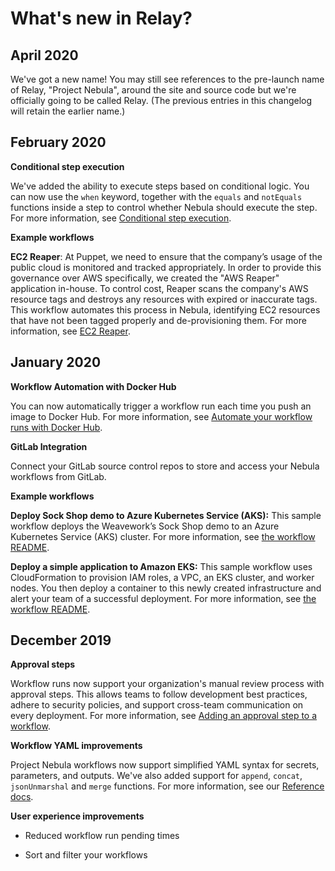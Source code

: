# What's new in Relay?

## April 2020

We've got a new name! You may still see references to the pre-launch name of Relay, "Project Nebula", around the site and source code but we're officially going to be called Relay. (The previous entries in this changelog will retain the earlier name.)

## February 2020

**Conditional step execution**

We've added the ability to execute steps based on conditional logic. You can now use the `when` keyword, together with the `equals` and `notEquals` functions inside a step to control whether Nebula should execute the step. For more information, see [Conditional step execution](using-workflows/conditionals.md).

**Example workflows**

**EC2 Reaper**: At Puppet, we need to ensure that the company’s usage of the public cloud is monitored and tracked appropriately. In order to provide this governance over AWS specifically, we created the "AWS Reaper" application in-house. To control cost, Reaper scans the company's AWS resource tags and destroys any resources with expired or inaccurate tags. This workflow automates this process in Nebula, identifying EC2 resources that have not been tagged properly and de-provisioning them. For more information, see [EC2 Reaper](https://github.com/puppetlabs/nebula-workflow-examples/blob/master/example-workflows/ec2-reaper/README.md).

## January 2020

**Workflow Automation with Docker Hub**

You can now automatically trigger a workflow run each time you push an image to Docker Hub. For more information, see [Automate your workflow runs with Docker Hub](automating-workflow-runs/automate-your-workflows-with-docker-hub.md).

**GitLab Integration**

Connect your GitLab source control repos to store and access your Nebula workflows from GitLab.

**Example workflows**

**Deploy Sock Shop demo to Azure Kubernetes Service (AKS):** This sample workflow deploys the Weavework’s Sock Shop demo to an Azure Kubernetes Service (AKS) cluster. For more information, see [the workflow README](https://github.com/puppetlabs/nebula-workflow-examples/tree/master/example-workflows/aks-sock-shop).

**Deploy a simple application to Amazon EKS:** This sample workflow uses CloudFormation to provision IAM roles, a VPC, an EKS cluster, and worker nodes. You then deploy a container to this newly created infrastructure and alert your team of a successful deployment. For more information, see [the workflow README](https://github.com/puppetlabs/nebula-workflow-examples/tree/master/example-workflows/eks-provision-and-deploy-workflow).

## December 2019

**Approval steps**

Workflow runs now support your organization's manual review process with approval steps. This allows teams to follow development best practices, adhere to security policies, and support cross-team communication on every deployment. For more information, see [Adding an approval step to a workflow](adding-an-approval-step.md).

**Workflow YAML improvements**

Project Nebula workflows now support simplified YAML syntax for secrets, parameters, and outputs. We've also added support for `append`, `concat`, `jsonUnmarshal` and `merge` functions. For more information, see our [Reference docs](reference.md).

**User experience improvements**

-   Reduced workflow run pending times

-   Sort and filter your workflows